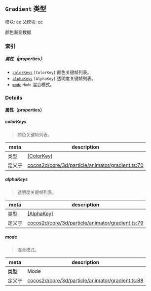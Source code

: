 ## `Gradient` 类型



模块: [cc](../modules/cc.md)
父模块: [cc](../modules/cc.md)


颜色渐变数据



### 索引

##### 属性（properties）

  - [`colorKeys`](#colorkeys) `[ColorKey]` 颜色关键帧列表。
  - [`alphaKeys`](#alphakeys) `[AlphaKey]` 透明度关键帧列表。
  - [`mode`](#mode) `Mode` 混合模式。





### Details


#### 属性（properties）


##### colorKeys

> 颜色关键帧列表。

| meta | description |
|------|-------------|
| 类型 | <a href="../classes/ColorKey.html" class="crosslink">[ColorKey]</a> |
| 定义于 | [cocos2d/core/3d/particle/animator/gradient.ts:70](https://github.com/cocos-creator/engine/blob/f7d50d63228ec3047fe054a2d1e1535e90da2bd1/cocos2d/core/3d/particle/animator/gradient.ts#L70) |



##### alphaKeys

> 透明度关键帧列表。

| meta | description |
|------|-------------|
| 类型 | <a href="../classes/AlphaKey.html" class="crosslink">[AlphaKey]</a> |
| 定义于 | [cocos2d/core/3d/particle/animator/gradient.ts:79](https://github.com/cocos-creator/engine/blob/f7d50d63228ec3047fe054a2d1e1535e90da2bd1/cocos2d/core/3d/particle/animator/gradient.ts#L79) |



##### mode

> 混合模式。

| meta | description |
|------|-------------|
| 类型 | Mode |
| 定义于 | [cocos2d/core/3d/particle/animator/gradient.ts:88](https://github.com/cocos-creator/engine/blob/f7d50d63228ec3047fe054a2d1e1535e90da2bd1/cocos2d/core/3d/particle/animator/gradient.ts#L88) |






